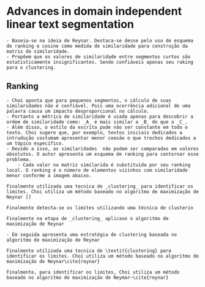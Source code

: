 

# Advances in domain independent linear text segmentation

	- Baseia-se na ideia de Reynar. Destaca-se desse pelo uso de esquema de ranking e cosine como medida de similaridade para construção da matrix de similaridade.
	- Propõem que os valores de similaridade entre segmentos curtos são estatisticamente insignificantes. Sendo confiáveis apenas seu raking para o clustering.
	
	
## Ranking
	
	- Choi aponta que para pequenos segmentos, o cálculo de suas similaridades não é confiável. Pois uma ocorrência adicional de uma palavra causa um impacto desproporcional no cálculo.
	- Portanto a métrica de similaridade é usada apenas para descobrir a ordem de similaridade como: _A_ é mais similar a _B_ do que a _C_.
	- Além disso, o estilo da escrita pode não ser constante em todo o texto. Choi sugere que, por exemplo, textos iniciais dedicados a intrudução costumam apresentar menor coesão o que trechos dedicados a um tópico específico. 
	- Devido a isso, as similaridades  não podem ser comparadas em valores absolutos. O autor apresenta um esquema de ranking para contornar esse problema.
		- Cada valor na matriz similarida é substituida por seu ranking local. O ranking é o número de elementos vizinhos com similaridade menor conforme a imagem abaixo.
		
	Finalmente utilizada uma tecnica de _clustering_ para identificar os limites. Choi utiliza um método baseado no algoritmo de maximização de Neynar []
		
	Finalmente detecta-se os limites utilizando uma técnica de clusterin	
		
	Finalmente na etapa de _clustering_ aplicase o algoritmo de maximização de Reynar 
		
	- Em seguida apresenta uma estratégia de clustering baseada no algoritmo de maximização de Reynar
	
	Finalmente utilizada uma tecnica de \textit{clustering} para identificar os limites. Choi utiliza um método baseado no algoritmo de maximização de Neynar\cite{reynar}
	
	Finalmente, para identificar os limites, Choi utiliza um método baseado no algoritmo de maximização de Neymar~\cite{reynar}	

